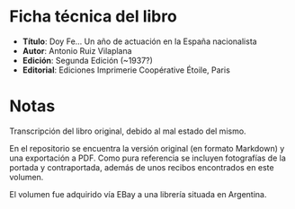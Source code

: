 # Ficha técnica del libro

- **Título**: Doy Fe... Un año de actuación en la España nacionalista
- **Autor**: Antonio Ruiz Vilaplana
- **Edición**: Segunda Edición (~1937?)
- **Editorial**: Ediciones Imprimerie Coopérative Étoile, Paris

# Notas

Transcripción del libro original, debido al mal estado del mismo.

En el repositorio se encuentra la
versión original (en formato Markdown) y una exportación a PDF. Como
pura referencia se incluyen fotografías de la portada y contraportada,
además de unos recibos encontrados en este volumen.

El volumen fue adquirido vía EBay a una librería situada en Argentina.
